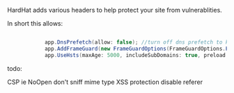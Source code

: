 HardHat adds various headers to help protect your site from vulnerablities.


In short this allows:


```csharp

            app.DnsPrefetch(allow: false); //turn off dns prefetch to keep privacy of users on site
            app.AddFrameGuard(new FrameGuardOptions(FrameGuardOptions.FrameGuard.SAMEORIGIN)); //prevent content from being loaded in an iframe unless its within the same origin
            app.UseHsts(maxAge: 5000, includeSubDomains: true, preload: false); //enforce hsts


```

todo:

CSP
ie NoOpen
don't sniff mime type
XSS protection
disable referer

